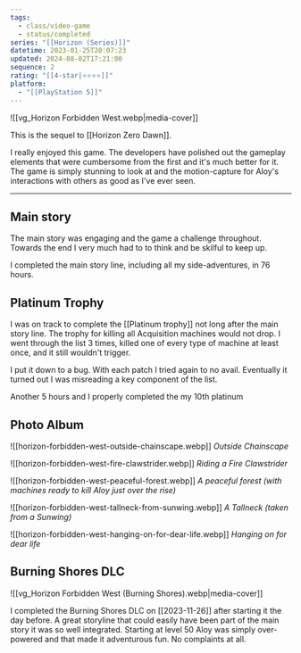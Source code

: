 ```yaml
---
tags:
  - class/video-game
  - status/completed
series: "[[Horizon (Series)]]"
datetime: 2023-01-25T20:07:23
updated: 2024-08-02T17:21:00
sequence: 2
rating: "[[4-star|⭐️⭐️⭐️⭐️]]"
platform:
  - "[[PlayStation 5]]"
---
```

![[vg_Horizon Forbidden West.webp|media-cover]]

This is the sequel to [[Horizon Zero Dawn]].

I really enjoyed this game. The developers have polished out the gameplay elements that were cumbersome from the first and it's much better for it. The game is simply stunning to look at and the motion-capture for Aloy's interactions with others as good as I've ever seen.

---
## Main story
The main story was engaging and the game a challenge throughout. Towards the end I very much had to to think and be skilful to keep up. 

I completed the main story line, including all my side-adventures, in 76 hours.

## Platinum Trophy
I was on track to complete the [[Platinum trophy]] not long after the main story line. The trophy for killing all Acquisition machines would not drop. I went through the list 3 times, killed one of every type of machine at least once, and it still wouldn't trigger.

I put it down to a bug. With each patch I tried again to no avail. Eventually it turned out I was misreading a key component of the list. 

Another 5 hours and I properly completed the my 10th platinum

## Photo Album

![[horizon-forbidden-west-outside-chainscape.webp]]
*Outside Chainscape*

![[horizon-forbidden-west-fire-clawstrider.webp]]
*Riding a Fire Clawstrider*

![[horizon-forbidden-west-peaceful-forest.webp]]
*A peaceful forest (with machines ready to kill Aloy just over the rise)*

![[horizon-forbidden-west-tallneck-from-sunwing.webp]]
*A Tallneck (taken from a Sunwing)*

![[horizon-forbidden-west-hanging-on-for-dear-life.webp]]
*Hanging on for dear life*

## Burning Shores DLC
 ![[vg_Horizon Forbidden West (Burning Shores).webp|media-cover]]

I completed the Burning Shores DLC on [[2023-11-26]] after starting it the day before. A great storyline that could easily have been part of the main story it was so well integrated. Starting at level 50 Aloy was simply over-powered and that made it adventurous fun. No complaints at all.